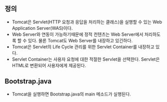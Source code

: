 ## 정의
- Tomcat은 Servlet(HTTP 요청과 응답을 처리하는 클래스)을 실행할 수 있는 Web Application Server(WAS)이다.
- Web Server와 연동이 가능하기때문에 정적 컨텐츠는 Web Server에서 처리하도록 할 수 있다. 물론 Tomcat도 Web Server를 내장하고 있긴하다. 
- Tomcat은 Servlet의 Life Cycle 관리를 위한 Servlet Container를 내장하고 있다. 
- Servlet Container는 사용자 요청에 대한 적절한 Servlet을 선택한다. Servlet은 HTML로 변환되어 사용자에게 제공된다.

## Bootstrap.java
- Tomcat을 실행하면 Bootstrap.java의 main 메소드가 실행된다. 


